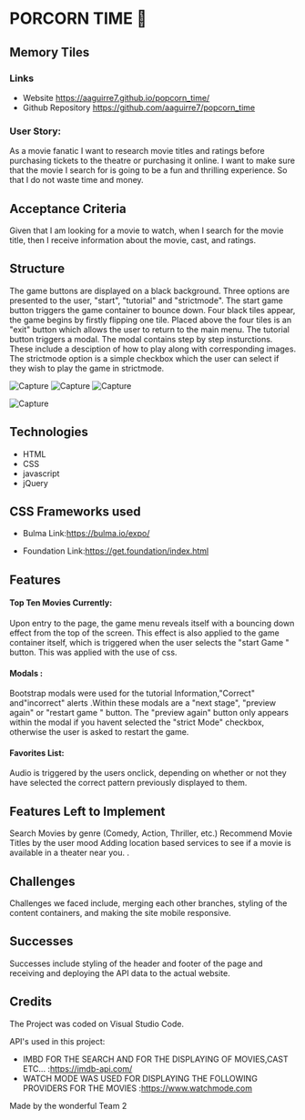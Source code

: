 # PORCORN TIME 🍿
 ## Memory Tiles
 
### Links
* Website https://aaguirre7.github.io/popcorn_time/
* Github Repository https://github.com/aaguirre7/popcorn_time

 


### User Story:
As a movie fanatic I want to research movie titles and ratings before purchasing tickets to the theatre or purchasing it online.
I want to make sure that the movie I search for is going to be a fun and thrilling experience.
So that I do not waste time and money.

## Acceptance Criteria
Given that I am looking for a movie to watch, when I search for the movie title, then I receive information about the movie, cast, and ratings.



## Structure

The game buttons are displayed on a black background. Three options are presented to the user, "start", "tutorial" and "strictmode". 
The start game button triggers the game container to bounce down. Four black tiles appear, the game begins by firstly flipping one tile. Placed above the four tiles is an "exit" button which allows the user to return to the main menu. 
The tutorial button triggers a modal. The modal contains step by step insturctions. These include a desciption of how to play along with corresponding images. 
The strictmode option is a simple checkbox which the user can select if they wish to play the game in strictmode. 

![Capture](https://user-images.githubusercontent.com/93087137/153800677-a1912a7e-771b-41a9-a400-4dc9dfa7ed86.PNG)
![Capture](https://user-images.githubusercontent.com/93087137/153800836-9455122f-d909-4269-9adb-a2881b32a0f2.PNG)
![Capture](https://user-images.githubusercontent.com/93087137/153801475-abc9ab1c-350b-414f-aceb-95fba7c3d898.PNG)

![Capture](https://user-images.githubusercontent.com/93087137/153801305-2cf3b39e-ca34-4a90-9e3f-555023673752.PNG)



## Technologies

* HTML
* CSS
* javascript
* jQuery
## CSS Frameworks used
* Bulma  Link:https://bulma.io/expo/
  
* Foundation
  Link:https://get.foundation/index.html

## Features 


#### Top Ten Movies Currently:
Upon entry to the page, the game menu reveals itself with a bouncing down effect from the top of the screen. 
This effect is also applied to the game container itself, which is triggered when the user selects the "start Game " button. 
This was applied with the use of css. 

#### Modals :
Bootstrap modals were used for the tutorial Information,"Correct" and"incorrect" alerts .Within these modals are a "next stage", "preview again" or "restart game " button. The "preview again" button only appears within the modal if you havent selected the "strict Mode" checkbox, otherwise the user is asked to restart the game. 

#### Favorites List:
Audio is triggered by the users onclick, depending on whether or not they have selected the correct pattern previously displayed to them. 




## Features Left to Implement

Search Movies by genre (Comedy, Action, Thriller, etc.)
Recommend Movie Titles by the user mood
Adding location based services to see if a movie is available in a theater near you.
. 


## Challenges
Challenges we faced include, merging each other branches, styling of the content containers, and making the site mobile responsive.

## Successes
Successes include styling of the header and footer of the page and receiving and deploying the API data to the actual website.




## Credits 
The Project was coded on Visual Studio Code. 

API's used in this project:
* IMBD FOR THE SEARCH AND FOR THE DISPLAYING OF MOVIES,CAST ETC...
:https://imdb-api.com/
* WATCH MODE WAS USED FOR DISPLAYING THE FOLLOWING PROVIDERS FOR THE MOVIES 
  :https://www.watchmode.com

Made by the wonderful Team 2


